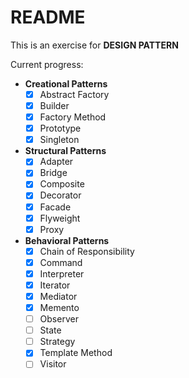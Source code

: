 # README

This is an exercise for **DESIGN PATTERN**

Current progress:

- **Creational Patterns**
    - [x] Abstract Factory
    - [x] Builder
    - [x] Factory Method
    - [x] Prototype
    - [x] Singleton
- **Structural Patterns**
    - [x] Adapter
    - [x] Bridge
    - [x] Composite
    - [x] Decorator
    - [x] Facade
    - [x] Flyweight
    - [x] Proxy
- **Behavioral Patterns**
    - [x] Chain of Responsibility
    - [x] Command
    - [x] Interpreter
    - [x] Iterator
    - [x] Mediator
    - [x] Memento
    - [ ] Observer
    - [ ] State
    - [ ] Strategy
    - [x] Template Method
    - [ ] Visitor
